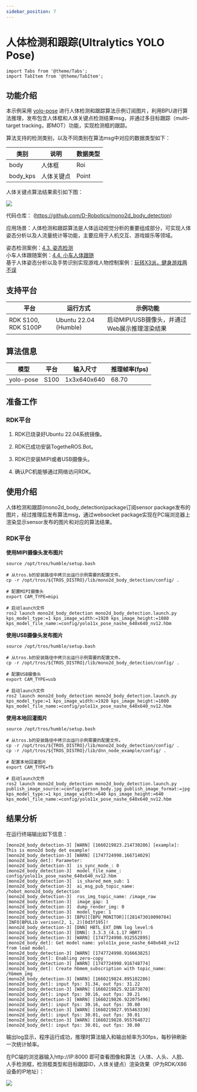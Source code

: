```yaml
---
sidebar_position: 7
---
```

# 人体检测和跟踪(Ultralytics YOLO Pose)

```mdx-code-block
import Tabs from '@theme/Tabs';
import TabItem from '@theme/TabItem';
```

## 功能介绍

本示例采用 [yolo-pose](https://docs.ultralytics.com/zh/tasks/pose/) 进行人体检测和跟踪算法示例订阅图片，利用BPU进行算法推理，发布包含人体框和人体关键点检测结果msg，并通过多目标跟踪（multi-target tracking，即MOT）功能，实现检测框的跟踪。

算法支持的检测类别，以及不同类别在算法msg中对应的数据类型如下：

| 类别     | 说明       | 数据类型 |
| -------- | ---------- | -------- |
| body     | 人体框     | Roi      |
| body_kps | 人体关键点 | Point    |

人体关键点算法结果索引如下图：

![](https://rdk-doc.oss-cn-beijing.aliyuncs.com/doc/img/05_Robot_development/03_boxs/function/image/box_adv/kps_yolo_index.jpeg)


代码仓库： (https://github.com/D-Robotics/mono2d_body_detection)

应用场景：人体检测和跟踪算法是人体运动视觉分析的重要组成部分，可实现人体姿态分析以及人流量统计等功能，主要应用于人机交互、游戏娱乐等领域。

姿态检测案例：[4.3. 姿态检测](../../apps/fall_detection)    
小车人体跟随案例：[4.4. 小车人体跟随](../../apps/car_tracking)  
基于人体姿态分析以及手势识别实现游戏人物控制案例：[玩转X3派，健身游戏两不误](https://developer.d-robotics.cc/forumDetail/112555512834430487)

## 支持平台

| 平台                             | 运行方式     | 示例功能                                                 |
| -------------------------------- | ------------ | -------------------------------------------------------- |
| RDK S100, RDK S100P | Ubuntu 22.04 (Humble) | 启动MIPI/USB摄像头，并通过Web展示推理渲染结果 |

## 算法信息

| 模型 | 平台 | 输入尺寸 | 推理帧率(fps) |
| ---- | ---- | ------------ | ---- |
| yolo-pose | S100 | 1x3x640x640 | 68.70 |

## 准备工作

### RDK平台

1. RDK已烧录好Ubuntu 22.04系统镜像。

2. RDK已成功安装TogetheROS.Bot。

3. RDK已安装MIPI或者USB摄像头。

4. 确认PC机能够通过网络访问RDK。

## 使用介绍

人体检测和跟踪(mono2d_body_detection)package订阅sensor package发布的图片，经过推理后发布算法msg，通过websocket package实现在PC端浏览器上渲染显示sensor发布的图片和对应的算法结果。

### RDK平台

**使用MIPI摄像头发布图片**

```shell
source /opt/tros/humble/setup.bash

# 从tros.b的安装路径中拷贝出运行示例需要的配置文件。
cp -r /opt/tros/${TROS_DISTRO}/lib/mono2d_body_detection/config/ .

# 配置MIPI摄像头
export CAM_TYPE=mipi

# 启动launch文件
ros2 launch mono2d_body_detection mono2d_body_detection.launch.py kps_model_type:=1 kps_image_width:=1920 kps_image_height:=1080 kps_model_file_name:=config/yolo11x_pose_nashe_640x640_nv12.hbm
```

**使用USB摄像头发布图片**

```shell
source /opt/tros/humble/setup.bash

# 从tros.b的安装路径中拷贝出运行示例需要的配置文件。
cp -r /opt/tros/${TROS_DISTRO}/lib/mono2d_body_detection/config/ .

# 配置USB摄像头
export CAM_TYPE=usb

# 启动launch文件
ros2 launch mono2d_body_detection mono2d_body_detection.launch.py kps_model_type:=1 kps_image_width:=1920 kps_image_height:=1080 kps_model_file_name:=config/yolo11x_pose_nashe_640x640_nv12.hbm
```

**使用本地回灌图片**

```shell
source /opt/tros/humble/setup.bash

# 从tros.b的安装路径中拷贝出运行示例需要的配置文件。
cp -r /opt/tros/${TROS_DISTRO}/lib/mono2d_body_detection/config/ .
cp -r /opt/tros/${TROS_DISTRO}/lib/dnn_node_example/config/ .

# 配置本地回灌图片
export CAM_TYPE=fb

# 启动launch文件
ros2 launch mono2d_body_detection mono2d_body_detection.launch.py publish_image_source:=config/person_body.jpg publish_image_format:=jpg kps_model_type:=1 kps_image_width:=640 kps_image_height:=640 kps_model_file_name:=config/yolo11x_pose_nashe_640x640_nv12.hbm
```

## 结果分析

在运行终端输出如下信息：

```shell
[mono2d_body_detection-3] [WARN] [1660219823.214730286] [example]: This is mono2d body det example!
[mono2d_body_detection-3] [WARN] [1747724998.166714029] [mono2d_body_det]: Parameter:
[mono2d_body_detection-3]  is_sync_mode_: 0
[mono2d_body_detection-3]  model_file_name_: config/yolo11x_pose_nashe_640x640_nv12.hbm
[mono2d_body_detection-3]  is_shared_mem_sub: 1
[mono2d_body_detection-3]  ai_msg_pub_topic_name: /hobot_mono2d_body_detection
[mono2d_body_detection-3]  ros_img_topic_name: /image_raw
[mono2d_body_detection-3]  image_gap: 1
[mono2d_body_detection-3]  dump_render_img: 0
[mono2d_body_detection-3]  model_type: 1
[mono2d_body_detection-3] [BPU][[BPU_MONITOR]][281473010090784][INFO]BPULib verison(2, 1, 2)[0d3f195]!
[mono2d_body_detection-3] [DNN] HBTL_EXT_DNN log level:6
[mono2d_body_detection-3] [DNN]: 3.3.3_(4.1.17 HBRT)
[mono2d_body_detection-3] [WARN] [1747724998.912552895] [mono2d_body_det]: Get model name: yolo11x_pose_nashe_640x640_nv12 from load model.
[mono2d_body_detection-3] [WARN] [1747724998.916663825] [mono2d_body_det]: Enabling zero-copy
[mono2d_body_detection-3] [WARN] [1747724998.916748774] [mono2d_body_det]: Create hbmem_subscription with topic_name: /hbmem_img
[mono2d_body_detection-3] [WARN] [1660219824.895102286] [mono2d_body_det]: input fps: 31.34, out fps: 31.22
[mono2d_body_detection-3] [WARN] [1660219825.921873870] [mono2d_body_det]: input fps: 30.16, out fps: 30.21
[mono2d_body_detection-3] [WARN] [1660219826.922075496] [mono2d_body_det]: input fps: 30.16, out fps: 30.00
[mono2d_body_detection-3] [WARN] [1660219827.955463330] [mono2d_body_det]: input fps: 30.01, out fps: 30.01
[mono2d_body_detection-3] [WARN] [1660219828.955764872] [mono2d_body_det]: input fps: 30.01, out fps: 30.00
```

输出log显示，程序运行成功，推理时算法输入和输出帧率为30fps，每秒钟刷新一次统计帧率。

在PC端的浏览器输入http://IP:8000 即可查看图像和算法（人体、人头、人脸、人手检测框，检测框类型和目标跟踪ID，人体关键点）渲染效果（IP为RDK/X86设备的IP地址）：

![](https://rdk-doc.oss-cn-beijing.aliyuncs.com/doc/img/05_Robot_development/03_boxs/function/image/box_adv/yolo_pose_render.png)

